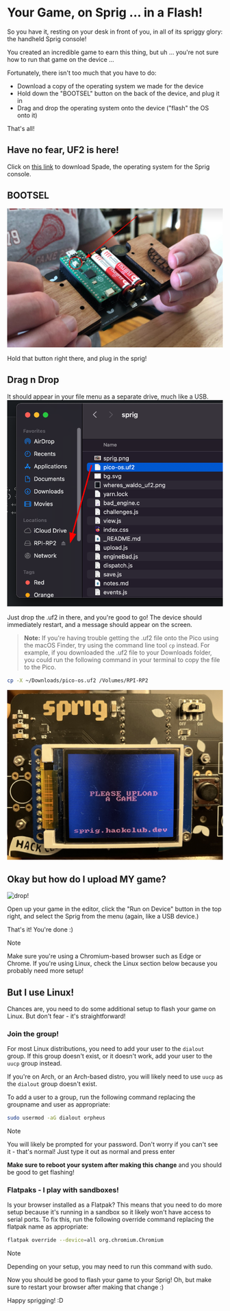 # Your Game, on Sprig ... in a Flash!

So you have it, resting on your desk in front of you, in all of its spriggy glory: the handheld Sprig console!

You created an incredible game to earn this thing, but uh ... you're not sure how to run that game on the device ...

Fortunately, there isn't too much that you have to do:

- Download a copy of the operating system we made for the device
- Hold down the "BOOTSEL" button on the back of the device, and plug it in
- Drag and drop the operating system onto the device ("flash" the OS onto it)

That's all!

## Have no fear, UF2 is here!

Click on [this link](https://sprig.hackclub.com/pico-os.uf2) to download Spade, the operating system for the Sprig console.

## BOOTSEL

![sprig!](./assets/sprig.png)

Hold that button right there, and plug in the sprig!

## Drag n Drop

It should appear in your file menu as a separate drive, much like a USB.
![drop!](./assets/drag_n_drop.png)

Just drop the .uf2 in there, and you're good to go! The device should immediately restart, and a message should appear on the screen.

> **Note:** If you're having trouble getting the .uf2 file onto the Pico using the macOS Finder, try using the command line tool `cp` instead.
> For example, if you downloaded the .uf2 file to your Downloads folder, you could run the following command in your terminal to copy the file to the Pico.

```sh
cp -X ~/Downloads/pico-os.uf2 /Volumes/RPI-RP2
```

![upload a game screen](./assets/default_screen.jpg)

## Okay but how do I upload MY game?

![drop!](https://doggo.ninja/lRotxY.png)

Open up your game in the editor, click the "Run on Device" button in the top right, and select the Sprig from the menu (again, like a USB device.)

That's it! You're done :)

> [!NOTE]
> Make sure you're using a Chromium-based browser such as Edge or Chrome.
> If you're using Linux, check the Linux section below because you probably need more setup!


## But I use Linux!

Chances are, you need to do some additional setup to flash your game on Linux. But don't fear - it's straightforward!

### Join the group!

For most Linux distributions, you need to add your user to the `dialout` group. If this group doesn't exist, or it doesn't work, add your user to the `uucp` group instead.

If you're on Arch, or an Arch-based distro, you will likely need to use `uucp` as the `dialout` group doesn't exist.

To add a user to a group, run the following command replacing the groupname and user as appropriate:
```sh
sudo usermod -aG dialout orpheus
```
> [!NOTE]
> You will likely be prompted for your password. Don't worry if you can't see it - that's normal! Just type it out as normal and press enter

**Make sure to reboot your system after making this change** and you should be good to get flashing!

### Flatpaks - I play with sandboxes!

Is your browser installed as a Flatpak? This means that you need to do more setup because it's running in a sandbox so it likely won't have access to serial ports. To fix this, run the following override command replacing the flatpak name as appropriate:

```sh
flatpak override --device=all org.chromium.Chromium
```
> [!NOTE]
> Depending on your setup, you may need to run this command with sudo.

Now you should be good to flash your game to your Sprig! Oh, but make sure to restart your browser after making that change :)

Happy sprigging! :D
